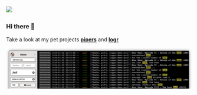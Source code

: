 <h2><a href="https://github.com/kozhurkin/kozhurkin/blob/main/Dmitry_Kozhurkin_CV_en.pdf" title="Dmitry_Kozhurkin_CV.pdf"><img src="https://cdn-icons-png.flaticon.com/128/36/36049.png" height="32" /></a></h2>

### Hi there 👋
Take a look at my pet projects **[pipers]** and **[logr]**


[pipers]: https://github.com/kozhurkin/pipers
[logr]: https://github.com/504dev/logr

[![Logr](https://raw.githubusercontent.com/504dev/logr-front/master/static/preview.png)](https://logr.info/demo)
